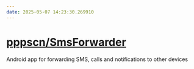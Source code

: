 ```yaml
---
date: 2025-05-07 14:23:30.269910
---
```


# [pppscn/SmsForwarder](https://github.com/pppscn/SmsForwarder)

Android app for forwarding SMS, calls and notifications to other devices